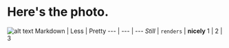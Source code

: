 # Here's the photo.
![alt text](https://github.com/shiep18/EIS2020/blob/master/markdowncheatsheet.JPG)
Markdown | Less | Pretty
--- | --- | ---
*Still* | `renders` | **nicely**
1 | 2 | 3
